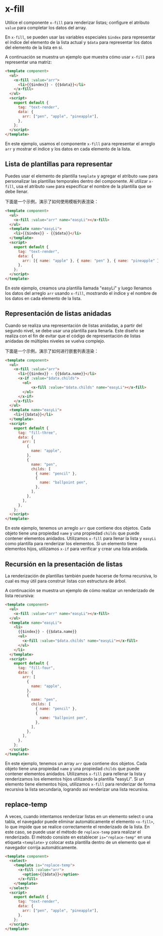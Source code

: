# x-fill

Utilice el componente `x-fill` para renderizar listas; configure el atributo `value` para completar los datos del array.

En `x-fill`, se pueden usar las variables especiales `$index` para representar el índice del elemento de la lista actual y `$data` para representar los datos del elemento de la lista en sí.

A continuación se muestra un ejemplo que muestra cómo usar `x-fill` para representar una matriz:

<comp-viewer comp-name="text-render">

```html
<template component>
  <ul>
    <x-fill :value="arr">
      <li>{{$index}} - {{$data}}</li>
    </x-fill>
  </ul>
  <script>
    export default {
      tag: "text-render",
      data: {
        arr: ["pen", "apple", "pineapple"],
      },
    };
  </script>
</template>
```

</comp-viewer>

En este ejemplo, usamos el componente `x-fill` para representar el arreglo `arr` y mostrar el índice y los datos en cada elemento de la lista.

## Lista de plantillas para representar

Puedes usar el elemento de plantilla `template` y agregar el atributo `name` para personalizar las plantillas temporales dentro del componente. Al utilizar `x-fill`, usa el atributo `name` para especificar el nombre de la plantilla que se debe llenar.

下面是一个示例，演示了如何使用模板列表渲染：

<comp-viewer comp-name="text-render">

```html
<template component>
  <ul>
    <x-fill :value="arr" name="easyLi"></x-fill>
  </ul>
  <template name="easyLi">
    <li>{{$index}} - {{$data}}</li>
  </template>
  <script>
    export default {
      tag: "text-render",
      data: {
        arr: [{ name: "apple" }, { name: "pen" }, { name: "pineapple" }],
      },
    };
  </script>
</template>
```

</comp-viewer>

En este ejemplo, creamos una plantilla llamada "easyLi" y luego llenamos los datos del arreglo `arr` usando `x-fill`, mostrando el índice y el nombre de los datos en cada elemento de la lista.

## Representación de listas anidadas

Cuando se realiza una representación de listas anidadas, a partir del segundo nivel, se debe usar una plantilla para llenarla. Este diseño se realiza con el fin de evitar que el código de representación de listas anidadas de múltiples niveles se vuelva complejo.

下面是一个示例，演示了如何进行嵌套列表渲染：

<comp-viewer comp-name="fill-three">

```html
<template component>
  <ul>
    <x-fill :value="arr">
      <li>{{$index}} - {{$data.name}}</li>
      <x-if :value="$data.childs">
        <ol>
            <x-fill :value="$data.childs" name="easyLi"></x-fill>
        </ol>
      </x-if>
    </x-fill>
  </ul>
  <template name="easyLi">
    <li>{{$data}}</li>
  </template>
  <script>
    export default {
      tag: "fill-three",
      data: {
        arr: [
          {
            name: "apple",
          },
          {
            name: "pen",
            childs: [
              { name: "pencil" },
              {
                name: "ballpoint pen",
              },
            ],
          },
        ],
      },
    };
  </script>
</template>
```

</comp-viewer>

En este ejemplo, tenemos un arreglo `arr` que contiene dos objetos. Cada objeto tiene una propiedad `name` y una propiedad `childs` que puede contener elementos anidados. Utilizamos `x-fill` para llenar la lista y `easyLi` como plantilla para renderizar los elementos. Si un elemento tiene elementos hijos, utilizamos `x-if` para verificar y crear una lista anidada.

## Recursión en la presentación de listas

La renderización de plantillas también puede hacerse de forma recursiva, lo cual es muy útil para construir listas con estructura de árbol.

A continuación se muestra un ejemplo de cómo realizar un renderizado de lista recursiva:

<comp-viewer comp-name="fill-four">

```html
<template component>
  <ul>
    <x-fill :value="arr" name="easyLi"></x-fill>
  </ul>
  <template name="easyLi">
    <li>
      {{$index}} - {{$data.name}}
      <ul>
        <x-fill :value="$data.childs" name="easyLi"></x-fill>
      </ul>
    </li>
  </template>
  <script>
    export default {
      tag: "fill-four",
      data: {
        arr: [
          {
            name: "apple",
          },
          {
            name: "pen",
            childs: [
              { name: "pencil" },
              {
                name: "ballpoint pen",
              },
            ],
          },
        ],
      },
    };
  </script>
</template>
```

</comp-viewer>

En este ejemplo, tenemos un array `arr` que contiene dos objetos. Cada objeto tiene una propiedad `name` y una propiedad `childs` que puede contener elementos anidados. Utilizamos `x-fill` para rellenar la lista y renderizamos los elementos hijos utilizando la plantilla "easyLi". Si un elemento tiene elementos hijos, utilizamos `x-fill` para renderizar de forma recursiva la lista secundaria, logrando así renderizar una lista recursiva.

## replace-temp

A veces, cuando intentamos renderizar listas en un elemento select o una tabla, el navegador puede eliminar automáticamente el elemento `<x-fill>`, lo que impide que se realice correctamente el renderizado de la lista. En este caso, se puede usar el método de `replace-temp` para realizar el renderizado. El método consiste en establecer `is="replace-temp"` en una etiqueta `<template>` y colocar esta plantilla dentro de un elemento que el navegador corrija automáticamente.

<comp-viewer comp-name="text-render">

```html
<template component>
  <select>
    <template is="replace-temp">
      <x-fill :value="arr">
        <option>{{$data}}</option>
      </x-fill>
    </template>
  </select>
  <script>
    export default {
      tag: "text-render",
      data: {
        arr: ["pen", "apple", "pineapple"],
      },
    };
  </script>
</template>
```

</comp-viewer>

